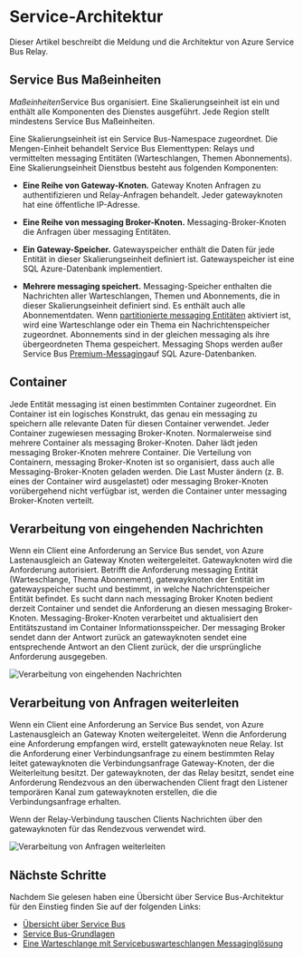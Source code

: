 <properties 
    pageTitle="Service-Architektur | Microsoft Azure"
    description="Beschreibt die Meldung und die Architektur von Azure Service Bus Relay."
    services="service-bus"
    documentationCenter="na"
    authors="sethmanheim"
    manager="timlt"
    editor="" />
<tags 
    ms.service="service-bus"
    ms.devlang="na"
    ms.topic="get-started-article"
    ms.tgt_pltfrm="na"
    ms.workload="na"
    ms.date="07/11/2016"
    ms.author="sethm" />

# <a name="service-bus-architecture"></a>Service-Architektur

Dieser Artikel beschreibt die Meldung und die Architektur von Azure Service Bus Relay.

## <a name="service-bus-scale-units"></a>Service Bus Maßeinheiten

*Maßeinheiten*Service Bus organisiert. Eine Skalierungseinheit ist ein und enthält alle Komponenten des Dienstes ausgeführt. Jede Region stellt mindestens Service Bus Maßeinheiten.

Eine Skalierungseinheit ist ein Service Bus-Namespace zugeordnet. Die Mengen-Einheit behandelt Service Bus Elementtypen: Relays und vermittelten messaging Entitäten (Warteschlangen, Themen Abonnements). Eine Skalierungseinheit Dienstbus besteht aus folgenden Komponenten:

- **Eine Reihe von Gateway-Knoten.** Gateway Knoten Anfragen zu authentifizieren und Relay-Anfragen behandelt. Jeder gatewayknoten hat eine öffentliche IP-Adresse.

- **Eine Reihe von messaging Broker-Knoten.** Messaging-Broker-Knoten die Anfragen über messaging Entitäten.

- **Ein Gateway-Speicher.** Gatewayspeicher enthält die Daten für jede Entität in dieser Skalierungseinheit definiert ist. Gatewayspeicher ist eine SQL Azure-Datenbank implementiert.

- **Mehrere messaging speichert.** Messaging-Speicher enthalten die Nachrichten aller Warteschlangen, Themen und Abonnements, die in dieser Skalierungseinheit definiert sind. Es enthält auch alle Abonnementdaten. Wenn [partitionierte messaging Entitäten](service-bus-partitioning.md) aktiviert ist, wird eine Warteschlange oder ein Thema ein Nachrichtenspeicher zugeordnet. Abonnements sind in der gleichen messaging als ihre übergeordneten Thema gespeichert. Messaging Shops werden außer Service Bus [Premium-Messaging](service-bus-premium-messaging.md)auf SQL Azure-Datenbanken.

## <a name="containers"></a>Container

Jede Entität messaging ist einen bestimmten Container zugeordnet. Ein Container ist ein logisches Konstrukt, das genau ein messaging zu speichern alle relevante Daten für diesen Container verwendet. Jeder Container zugewiesen messaging Broker-Knoten. Normalerweise sind mehrere Container als messaging Broker-Knoten. Daher lädt jeden messaging Broker-Knoten mehrere Container. Die Verteilung von Containern, messaging Broker-Knoten ist so organisiert, dass auch alle Messaging-Broker-Knoten geladen werden. Die Last Muster ändern (z. B. eines der Container wird ausgelastet) oder messaging Broker-Knoten vorübergehend nicht verfügbar ist, werden die Container unter messaging Broker-Knoten verteilt.

## <a name="processing-of-incoming-messaging-requests"></a>Verarbeitung von eingehenden Nachrichten

Wenn ein Client eine Anforderung an Service Bus sendet, von Azure Lastenausgleich an Gateway Knoten weitergeleitet. Gatewayknoten wird die Anforderung autorisiert. Betrifft die Anforderung messaging Entität (Warteschlange, Thema Abonnement), gatewayknoten der Entität im gatewayspeicher sucht und bestimmt, in welche Nachrichtenspeicher Entität befindet. Es sucht dann nach messaging Broker Knoten bedient derzeit Container und sendet die Anforderung an diesen messaging Broker-Knoten. Messaging-Broker-Knoten verarbeitet und aktualisiert den Entitätszustand im Container Informationsspeicher. Der messaging Broker sendet dann der Antwort zurück an gatewayknoten sendet eine entsprechende Antwort an den Client zurück, der die ursprüngliche Anforderung ausgegeben.

![Verarbeitung von eingehenden Nachrichten](./media/service-bus-architecture/IC690644.png)

## <a name="processing-of-incoming-relay-requests"></a>Verarbeitung von Anfragen weiterleiten

Wenn ein Client eine Anforderung an Service Bus sendet, von Azure Lastenausgleich an Gateway Knoten weitergeleitet. Wenn die Anforderung eine Anforderung empfangen wird, erstellt gatewayknoten neue Relay. Ist die Anforderung einer Verbindungsanfrage zu einem bestimmten Relay leitet gatewayknoten die Verbindungsanfrage Gateway-Knoten, der die Weiterleitung besitzt. Der gatewayknoten, der das Relay besitzt, sendet eine Anforderung Rendezvous an den überwachenden Client fragt den Listener temporären Kanal zum gatewayknoten erstellen, die die Verbindungsanfrage erhalten.

Wenn der Relay-Verbindung tauschen Clients Nachrichten über den gatewayknoten für das Rendezvous verwendet wird.

![Verarbeitung von Anfragen weiterleiten](./media/service-bus-architecture/IC690645.png)

## <a name="next-steps"></a>Nächste Schritte

Nachdem Sie gelesen haben eine Übersicht über Service Bus-Architektur für den Einstieg finden Sie auf der folgenden Links:

- [Übersicht über Service Bus](service-bus-messaging-overview.md)
- [Service Bus-Grundlagen](service-bus-fundamentals-hybrid-solutions.md)
- [Eine Warteschlange mit Servicebuswarteschlangen Messaginglösung](service-bus-dotnet-multi-tier-app-using-service-bus-queues.md)
